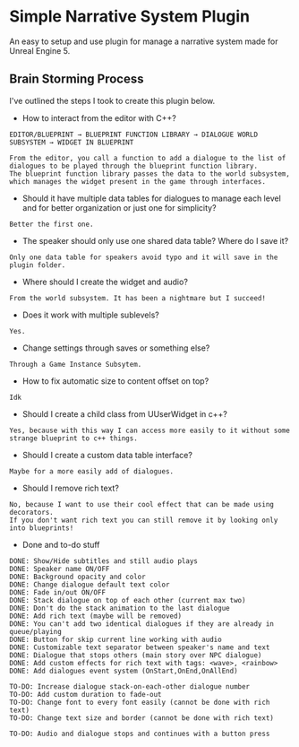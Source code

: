 # Simple Narrative System Plugin
 
An easy to setup and use plugin for manage a narrative system made for Unreal Engine 5.
## Brain Storming Process

I've outlined the steps I took to create this plugin below.

- How to interact from the editor with C++?

```
EDITOR/BLUEPRINT → BLUEPRINT FUNCTION LIBRARY → DIALOGUE WORLD SUBSYSTEM → WIDGET IN BLUEPRINT

From the editor, you call a function to add a dialogue to the list of dialogues to be played through the blueprint function library.  
The blueprint function library passes the data to the world subsystem, which manages the widget present in the game through interfaces.
```

- Should it have multiple data tables for dialogues to manage each level and for better organization or just one for simplicity?

```
Better the first one.
```

- The speaker should only use one shared data table? Where do I save it?  
```
Only one data table for speakers avoid typo and it will save in the plugin folder.
```

- Where should I create the widget and audio?

```
From the world subsystem. It has been a nightmare but I succeed!
```

- Does it work with multiple sublevels?

```
Yes.
```

- Change settings through saves or something else?

```
Through a Game Instance Subsytem.
```

- How to fix automatic size to content offset on top?

```
Idk
```

- Should I create a child class from UUserWidget in c++?

```
Yes, because with this way I can access more easily to it without some strange blueprint to c++ things.
```

- Should I create a custom data table interface?

```
Maybe for a more easily add of dialogues.
```

- Should I remove rich text?

```
No, because I want to use their cool effect that can be made using decorators.
If you don't want rich text you can still remove it by looking only into blueprints!
```


- Done and to-do stuff
```
DONE: Show/Hide subtitles and still audio plays
DONE: Speaker name ON/OFF
DONE: Background opacity and color
DONE: Change dialogue default text color
DONE: Fade in/out ON/OFF
DONE: Stack dialogue on top of each other (current max two)
DONE: Don't do the stack animation to the last dialogue
DONE: Add rich text (maybe will be removed)
DONE: You can't add two identical dialogues if they are already in queue/playing
DONE: Button for skip current line working with audio
DONE: Customizable text separator between speaker's name and text
DONE: Dialogue that stops others (main story over NPC dialogue)
DONE: Add custom effects for rich text with tags: <wave>, <rainbow>
DONE: Add dialogues event system (OnStart,OnEnd,OnAllEnd)

TO-DO: Increase dialogue stack-on-each-other dialogue number
TO-DO: Add custom duration to fade-out
TO-DO: Change font to every font easily (cannot be done with rich text)
TO-DO: Change text size and border (cannot be done with rich text)

TO-DO: Audio and dialogue stops and continues with a button press
```
